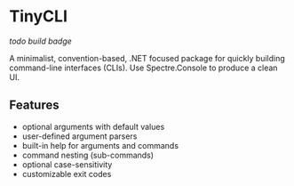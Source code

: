 # TinyCLI 

*todo build badge*

A minimalist, convention-based, .NET focused package for quickly 
building command-line interfaces (CLIs). Use Spectre.Console to produce a clean UI.

## Features
- optional arguments with default values
- user-defined argument parsers
- built-in help for arguments and commands
- command nesting (sub-commands)
- optional case-sensitivity
- customizable exit codes
